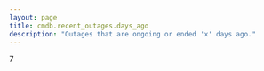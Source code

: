 ```yaml
---
layout: page
title: cmdb.recent_outages.days_ago
description: "Outages that are ongoing or ended 'x' days ago."
---
```

7
